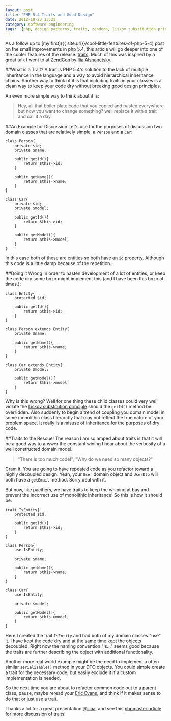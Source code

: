 ```yaml
---
layout: post
title: "PHP 5.4 Traits and Good Design"
date: 2012-10-23 15:21
category: software engineering
tags:  [php, design patterns, traits, zendcon, liskov substitution principle]
---
```


As a follow up to [my first]({{ site.url}}/cool-little-features-of-php-5-4) post on the small improvements in php 5.4, this article will go deeper into one of the cooler features of the release: [traits](http://us3.php.net/traits). Much of this was inspired by a great talk I went to at [ZendCon](http://zendcon.com/) by [Ilia Alshanetsky](https://twitter.com/iliaa).

##What is a Trait?
A trait is PHP 5.4's solution to the lack of multiple inheritance in the language and a way to avoid hierarchical inheritance chains. Another way to think of it is that including traits in your classes is a clean way to keep your code dry without breaking good design principles.

An even more simple way to think about it is:

> Hey, all that boiler plate code that you copied and pasted everywhere but now you want to change something? well replace it with a trait and call it a day.

##An Example for Discussion
Let's use for the purposes of discussion two domain classes that are relatively simple, a `Person` and a `Car`:

    class Person{
        private $id;
        private $name;

        public getId(){
            return $this->id;
        }

        public getName(){
            return $this->name;
        }
    }

    class Car{
        private $id;
        private $model;

        public getId(){
            return $this->id;
        }

        public getModel(){
            return $this->model;
        }
    }

In this case both of these are entities so both have an `id` property. Although this code is a little damp because of the repetition.

##Doing it Wrong
In order to hasten development of a lot of entities, or keep the code dry some bozo might implement this (and I have been this bozo at times.):

    class Entity{
        protected $id;

        public getId(){
            return $this->id;
        }
    }

    class Person extends Entity{
        private $name;

        public getName(){
            return $this->name;
        }
    }

    class Car extends Entity{
        private $model;

        public getModel(){
            return $this->model;
        }
    }

Why is this wrong? Well for one thing these child classes could very well violate the [Liskov substitution principle](http://en.wikipedia.org/wiki/Liskov_substitution_principle) should the `getId()` method be overridden. Also suddenly to begin a trend of coupling you domain model in some monolithic class hierarchy that may not reflect the true nature of your problem space. It really is a misuse of inheritance for the purposes of dry code.

##Traits to the Rescue!
The reason I am so amped about traits is that it will be a good way to answer the constant wining I hear about the verbosity of a well constructed domain model.

> "There is too much code!", "Why do we need so many objects?"

Cram it. You are going to have repeated code as you refactor toward a highly decoupled design. Yeah, your `User` domain object and `UserDto` will both have a `getEmail` method. Sorry deal with it.

But now, like pacifiers, we have traits to keep the whining at bay and prevent the incorrect use of monolithic inheritance! So this is how it should be:

    trait IsEntity{
        protected $id;

        public getId(){
            return $this->id;
        }
    }

    class Person{
        use IsEntity;

        private $name;

        public getName(){
            return $this->name;
        }
    }

    class Car{
        use IsEntity;

        private $model;

        public getModel(){
            return $this->model;
        }
    }

Here I created the trait `IsEntity` and had both of my domain classes "use" it. I have kept the code dry and at the same time kept the objects decoupled. Right now the naming convention "Is…" seems good because the traits are further describing the object with additional functionality.

Another more real world example might be the need to implement a often similar `serializable()` method in your DTO objects. You could simple create a trait for the necessary code, but easily exclude it if a custom implementation is needed.

So the next time you are about to refactor common code out to a parent class, pause, maybe reread your [Eric Evans](http://books.google.com/books/about/Domain_Driven_Design.html?id=hHBf4YxMnWMC), and think if it makes sense to do that or just use a trait.

Thanks a lot for a great presentation [@iliaa](https://twitter.com/iliaa), and see this [phpmaster article](http://phpmaster.com/using-traits-in-php-5-4/) for more discussion of traits!

